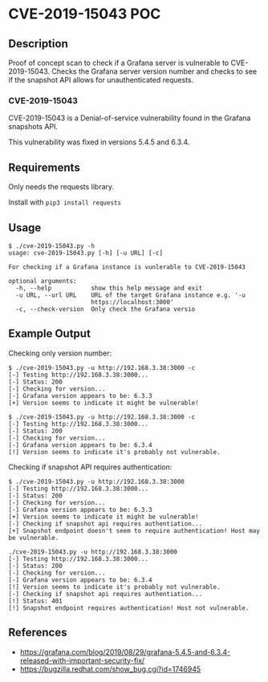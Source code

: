 # CVE-2019-15043 POC

## Description

Proof of concept scan to check if a Grafana server is vulnerable to CVE-2019-15043. Checks the Grafana server version number and checks to see if the snapshot API allows for unauthenticated requests. 

### CVE-2019-15043

CVE-2019-15043 is a Denial-of-service vulnerability found in the Grafana snapshots API. 

This vulnerability was fixed in versions 5.4.5 and 6.3.4.

## Requirements

Only needs the requests library.

Install with `pip3 install requests`

## Usage

```
$ ./cve-2019-15043.py -h
usage: cve-2019-15043.py [-h] [-u URL] [-c]

For checking if a Grafana instance is vunlerable to CVE-2019-15043

optional arguments:
  -h, --help           show this help message and exit
  -u URL, --url URL    URL of the target Grafana instance e.g. '-u
                       https://localhost:3000'
  -c, --check-version  Only check the Grafana versio
```

## Example Output

Checking only version number:
```
$ ./cve-2019-15043.py -u http://192.168.3.38:3000 -c
[-] Testing http://192.168.3.38:3000...
[-] Status: 200
[-] Checking for version...
[-] Grafana version appears to be: 6.3.3
[+] Version seems to indicate it might be vulnerable!
```

```
$ ./cve-2019-15043.py -u http://192.168.3.38:3000 -c
[-] Testing http://192.168.3.38:3000...
[-] Status: 200
[-] Checking for version...
[-] Grafana version appears to be: 6.3.4
[!] Version seems to indicate it's probably not vulnerable.
```

Checking if snapshot API requires authentication:
```
$ ./cve-2019-15043.py -u http://192.168.3.38:3000
[-] Testing http://192.168.3.38:3000...
[-] Status: 200
[-] Checking for version...
[-] Grafana version appears to be: 6.3.3
[+] Version seems to indicate it might be vulnerable!
[-] Checking if snapshot api requires authentiation...
[+] Snapshot endpoint doesn't seem to require authentication! Host may be vulnerable.
```

```
./cve-2019-15043.py -u http://192.168.3.38:3000
[-] Testing http://192.168.3.38:3000...
[-] Status: 200
[-] Checking for version...
[-] Grafana version appears to be: 6.3.4
[!] Version seems to indicate it's probably not vulnerable.
[-] Checking if snapshot api requires authentiation...
[!] Status: 401
[!] Snapshot endpoint requires authentication! Host not vulnerable.
```

## References
* https://grafana.com/blog/2019/08/29/grafana-5.4.5-and-6.3.4-released-with-important-security-fix/
* https://bugzilla.redhat.com/show_bug.cgi?id=1746945
